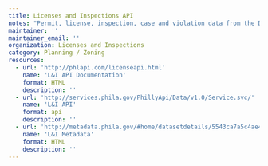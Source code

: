 ```yaml
---
title: Licenses and Inspections API
notes: "Permit, license, inspection, case and violation data from the Department of Licenses & Inspections.\r\n\r\nDocumentation available at http://phlapi.com/licenseapi.html"
maintainer: ''
maintainer_email: ''
organization: Licenses and Inspections
category: Planning / Zoning
resources:
  - url: 'http://phlapi.com/licenseapi.html'
    name: 'L&I API Documentation'
    format: HTML
    description: ''
  - url: 'http://services.phila.gov/PhillyApi/Data/v1.0/Service.svc/'
    name: 'L&I API'
    format: api
    description: ''
  - url: 'http://metadata.phila.gov/#home/datasetdetails/5543ca7a5c4ae4cd66d3ff88/representationdetails/5571b1bce4fb1d91393c215a/'
    name: 'L&I Metadata'
    format: HTML
    description: ''
---
```

